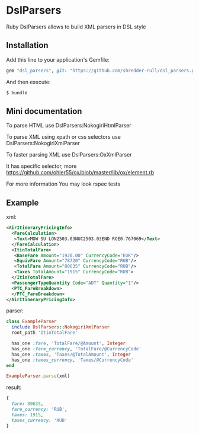 # DslParsers

Ruby DslParsers allows to build XML parsers in DSL style

## Installation

Add this line to your application's Gemfile:

``` ruby
gem "dsl_parsers", git: "https://github.com/shredder-rull/dsl_parsers.git"
```

And then execute:

``` ruby
$ bundle
```

## Mini documentation

To parse HTML use DslParsers:NokogiriHtmlParser

To parse XML using xpath or css selectors use DslParsers:NokogiriXmlParser

To faster parsing XML use DslParsers:OxXmlParser

It has specific selector, more https://github.com/ohler55/ox/blob/master/lib/ox/element.rb

For more information You may look rspec tests

## Example

xml:
``` xml
<AirItineraryPricingInfo>
  <FareCalculation>
   <Text>MOW SU LON2503.03NUC2503.03END ROE0.767069</Text>
  </FareCalculation>
  <ItinTotalFare>
   <BaseFare Amount="1920.00" CurrencyCode="EUR"/>
   <EquivFare Amount="78720" CurrencyCode="RUB"/>
   <TotalFare Amount="80635" CurrencyCode="RUB"/>
   <Taxes TotalAmount="1915" CurrencyCode="RUB">
  </ItinTotalFare>
  <PassengerTypeQuantity Code="ADT" Quantity="1"/>
  <PTC_FareBreakdown>
  </PTC_FareBreakdown>
</AirItineraryPricingInfo>
```

parser:
``` ruby
class ExampleParser
  include DslParsers::NokogiriXmlParser
  root_path 'ItinTotalFare'

  has_one :fare, 'TotalFare/@Amount', Integer
  has_one :fare_currency, 'TotalFare/@CurrencyCode'
  has_one :taxes, 'Taxes/@TotalAmount', Integer
  has_one :taxes_currency, 'Taxes/@CurrencyCode'
end

ExampleParser.parse(xml)
```

result:
``` ruby
{
  fare: 80635,
  fare_currency: 'RUB',
  taxes: 1915,
  taxes_currency: 'RUB'
}
```
